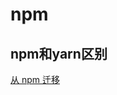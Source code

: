 <!--
 * @Author: tangdaoyong
 * @Date: 2020-12-01 10:19:21
 * @LastEditors: tangdaoyong
 * @LastEditTime: 2020-12-01 10:20:27
 * @Description: file content
-->
# npm

## npm和yarn区别

[从 npm 迁移](https://classic.yarnpkg.com/zh-Hans/docs/migrating-from-npm)
